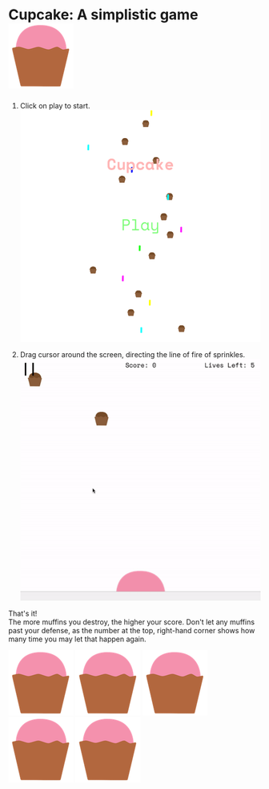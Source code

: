 # Cupcake: A simplistic game ![cupcake](cupcake2.png)

1. Click on play to start.
![step1](step1.png)

2. Drag cursor around the screen, directing the line of fire of sprinkles. 
![step2gif](step2.gif)

That's it!  
The more muffins you destroy, the higher your score. Don't let any muffins past your defense, as the number at the top, right-hand corner shows how many time you may let that happen again.

![cupcake](cupcake2.png) ![cupcake](cupcake2.png) ![cupcake](cupcake2.png) ![cupcake](cupcake2.png) ![cupcake](cupcake2.png)

